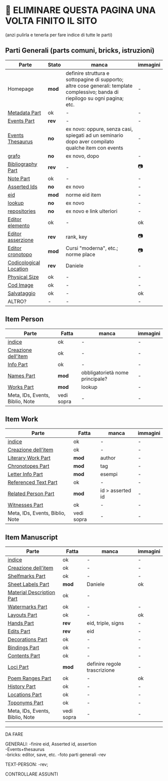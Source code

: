# 🚧 ELIMINARE QUESTA PAGINA UNA VOLTA FINITO IL SITO
(anzi pulirla e tenerla per fare indice di tutte le parti)


## Parti Generali (parts comuni, bricks, istruzioni)
|Parte|Stato|manca|immagini|  
|-------------|----------|-----------|-----------|    
|Homepage|**mod**|definire struttura e sottopagine di supporto; altre cose generali: template complessivo; banda di riepilogo su ogni pagina; etc.|-|
|[Metadata Part](Metadata_Part.md)|ok|-|-|
|[Events Part](Events_Part.md)|**rev**|-|-|
|[Events Thesaurus](Events_Thesaurus.md)|**no**|ex novo: oppure, senza casi, spiegati ad un seminario dopo aver compilato qualche item con events|-|
|[grafo](semantic_graph.md)|**no**|ex novo, dopo|-|
|[Bibliography Part](External_Bibliography_Part.md)|**rev**|-|📷|
|[Note Part](Note_Part.md)|ok|-|-|
|[Asserted Ids](Asserted_Ids_Brick.md)|**no**|ex novo|-|
|[eid](identifiers.md)|**mod**|norme eid item|-|
|[lookup](lookup.md)|**no**|ex novo|-|
|[repositories](repository.md)|**no**|ex novo e link ulteriori|-|
|[Editor elemento](Editor_Brick.md)|ok|-|ok|
|[Editor asserzione](Assertion_Brick.md)|**rev**|rank, key|📷|
|[Editor cronotopo](Asserted_Chronotope_Brick.md)|**mod**|Cursi "moderna", etc.; norme place|📷|
|[Codicological Location](Cod_Location_Brick.md)|**rev**|Daniele|-|
|[Physical Size](Physical_Size_Brick.md)|ok|-|-|
|[Cod Image](Cod_Image_Brick.md)|ok|-|-|
|[Salvataggio](part_save.md)|ok|-|ok|
|ALTRO?|-|-|-| |

## Item Person
|Parte|Fatta|manca|immagini|  
|-------------|----------|-----------|-----------|  
|[indice](Item_Person_Index.md)|ok|-|-|
|[Creazione dell'item](Item_Person_Metadata.md)|ok|-|-|
|[Info Part](Person_Info_Part.md)|ok|-|-|
|[Names Part](Names_Part.md)|**mod**|obbligatorietà nome principale?|-|
|[Works Part](Person_Works_Part.md)|**mod**|lookup|-|
|Meta, IDs, Events, Biblio, Note|vedi sopra|-|-| |

## Item Work
|Parte|Fatta|manca|immagini|  
|-------------|----------|-----------|-----------|    
|[indice](Item_Work_Index.md)|ok|-|-|
|[Creazione dell'item](Item_Work_Metadata.md)|ok|-|-|
|[Literary Work Part](Literary_Work_Part.md)|**mod**|author|-|
|[Chronotopes Part](Asserted_Chronotope_Part.md)|**mod**|tag|-|
|[Letter Info Part](Letter_Info_Part.md)|**mod**|esempi|-|
|[Referenced Text Part](Referenced_Text_Part.md)|ok|-|-|
|[Related Person Part](Related_Person_Part.md)|**mod**|id > asserted id|-|
|[Witnesses Part](Witnesses_Part.md)|ok|-|-|
|Meta, IDs, Events, Biblio, Note|vedi sopra|-|-| |

## Item Manuscript
|Parte|Fatta|manca|immagini|  
|-------------|----------|-----------|-----------|    
|[indice](Item_Manuscript_Index.md)|ok|-|-|
|[Creazione dell'item](Item_Manuscript_Metadata.md)|ok|-|-|
|[Shelfmarks Part](Shelfmarks_Part.md)|ok|-|-|
|[Sheet Labels Part](Sheet_Labels_Part.md)|**mod**|Daniele|ok|
|[Material Description Part](Material_Description_Part.md)|ok|-|
|[Watermarks Part](Watermarks_Part.md)|ok|-|-|
|[Layouts Part](Layouts_Part.md)|ok|-|ok|
|[Hands Part](Hands_Part.md)|**rev**|eid, triple, signs|-|
|[Edits Part](Edits_Part.md)|**rev**|eid|-|
|[Decorations Part](Decorations_Part.md)|ok|-|-|
|[Bindings Part](Bindings_Part.md)|ok|-|-|
|[Contents Part](Contents_Part.md)|ok|-|-|
|[Loci Part](Loci_Part.md)|**mod**|definire regole trascrizione|-|
|[Poem Ranges Part](Poem_Ranges_Part.md)|ok|-|ok|
|[History Part](History_Part.md)|ok|-|-|
|[Locations Part](Locations_Part.md)|ok|-|-|
|[Toponyms Part](Toponyms_Part.md)|ok|-|-|
|Meta, IDs, Events, Biblio, Note|vedi sopra|-|-| |

**************************************************************************
DA FARE

GENERALI:
-finire eid, Asserted id, assertion  
-Events+thesaurus   
-bricks: editor, save, etc.
-foto parti generali
-rev

TEXT-PERSON:
-rev;

CONTROLLARE ASSUNTI
